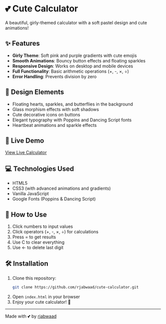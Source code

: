 # 💕 Cute Calculator

A beautiful, girly-themed calculator with a soft pastel design and cute animations!

## ✨ Features

- **Girly Theme**: Soft pink and purple gradients with cute emojis
- **Smooth Animations**: Bouncy button effects and floating sparkles
- **Responsive Design**: Works on desktop and mobile devices
- **Full Functionality**: Basic arithmetic operations (+, -, ×, ÷)
- **Error Handling**: Prevents division by zero

## 🎨 Design Elements

- Floating hearts, sparkles, and butterflies in the background
- Glass morphism effects with soft shadows
- Cute decorative icons on buttons
- Elegant typography with Poppins and Dancing Script fonts
- Heartbeat animations and sparkle effects

## 🚀 Live Demo

[View Live Calculator](https://rjabwaad.github.io/cute-calculator/)

## 💻 Technologies Used

- HTML5
- CSS3 (with advanced animations and gradients)
- Vanilla JavaScript
- Google Fonts (Poppins & Dancing Script)

## 📱 How to Use

1. Click numbers to input values
2. Click operators (+, -, ×, ÷) for calculations
3. Press = to get results
4. Use C to clear everything
5. Use ← to delete last digit

## 🛠️ Installation

1. Clone this repository:
   ```bash
   git clone https://github.com/rjabwaad/cute-calculator.git
   ```
2. Open `index.html` in your browser
3. Enjoy your cute calculator! 💖

---

Made with 💕 by [rjabwaad](https://github.com/rjabwaad)

